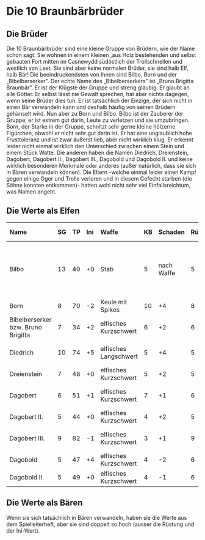 # Die 10 Braunbärbrüder

## Die Brüder

Die 10 Braunbärbrüder sind eine kleine Gruppe von Brüdern, wie der Name schon sagt. Sie wohnen in einem kleinen ,aus Holz bestehenden und selbst gebauten Fort mitten im Casnewydd südöstlich der Trollschnellen und westlich von Leet. Sie sind aber keine normalen Brüder, sie sind halb Elf, halb Bär! Die beeindruckendsten von Ihnen sind Bilbo, Born und der „Bibelberserker". Der echte Name des „Bibelberserkers" ist „Bruno Brigitta Braunbär". Er ist der Klügste der Gruppe und streng gläubig. Er glaubt an alle Götter. Er selbst lässt nie Gewalt sprechen, hat aber nichts dagegen, wenn seine Brüder dies tun. Er ist tatsächlich der Einzige, der sich nicht in einen Bär verwandeln kann und deshalb häufig von seinen Brüdern gehänselt wird. Nun aber zu Born und Bilbo. Bilbo ist der Zauberer der Gruppe, er ist extrem gut darin, Leute zu verletzen und sie umzubringen. Born, der Starke in der Gruppe, schnitzt sehr gerne kleine hölzerne Figürchen, obwohl er nicht sehr gut darin ist. Er hat eine unglaublich hohe Frusttoleranz und ist zwar äußerst lieb, aber nicht wirklich klug. Er erkennt leider nicht einmal wirklich den Unterschied zwischen einem Stein und einem Stück Watte. Die anderen haben die Namen Diedrich, Dreienstein, Dagobert, Dagobert II., Dagobert III., Dagobold und Dagobold II. und keine wirklich besonderen Merkmale oder anderes \(außer natürlich, dass sie sich in Bären verwandeln können\). Die Eltern -welche einmal leider einen Kampf gegen einige Oger und Trolle verloren und in diesem Gefecht starben \(die Söhne konnten entkommen\)- hatten wohl nicht sehr viel Einfallsreichtum, was Namen angeht.

## Die Werte als Elfen

| Name | SG | TP | Ini | Waffe | KB | Schaden | Rüstung | Spruchlisten etc. | MP | Schatz |
| :--- | :--- | :--- | :--- | :--- | :--- | :--- | :--- | :--- | :--- | :--- |
| Bilbo | 13 | 40 | +0 | Stab | 5 | nach Waffe | 5 | Wilde Magie \(10\), Schwarze Magie \(10\), gezielte Sprüche \(10\) | 100 | E |
| Born | 8 | 70 | -2 | Keule mit Spikes | 10 | +4 | 8 | Wilde Magie \(1\) | 4 | D |
| Bibelberserker bzw. Bruno Brigitta | 7 | 34 | +2 | elfisches Kurzschwert | 6 | +2 | 6 | Wilde Magie \(5\) | 44 | F |
| Diedrich | 10 | 74 | +5 | elfisches Langschwert | 5 | +4 | 5 | Wilde Magie \(8\), gezielte Sprüche \(3\) | 12 | E |
| Dreienstein | 7 | 48 | +0 | elfisches Kurzschwert | 5 | +2 | 5 | Wilde Magie \(7\) | 15 | D |
| Dagobert | 6 | 51 | +1 | elfisches Kurzschwert | 7 | +1 | 6 | Wilde Magie \(6\), gezielte Sprüche \(1\) | 16 | D |
| Dagobert II. | 5 | 44 | +0 | elfisches Kurzschwert | 4 | +2 | 5 | Wilde Magie \(5\) | 15 | D |
| Dagobert III. | 9 | 82 | -1 | elfisches Kurzschwert | 3 | +1 | 9 | Wilde Magie \(7\), gezielte Sprüche \(2\) | 15 | D |
| Dagobold | 5 | 47 | +4 | elfisches Kurzschwert | 4 | -2 | 6 | Wilde Magie \(3\) | 15 | D |
| Dagobold II. | 5 | 49 | +0 | elfisches Kurzschwert | 4 | -1 | 6 | Wilde Magie \(4\) | 15 | D |

## Die Werte als Bären

Wenn sie sich tatsächlich in Bären verwandeln, haben sie die Werte aus dem Spielleiterheft, aber sie sind doppelt so hoch \(ausser die Rüstung und der Ini-Wert\).

